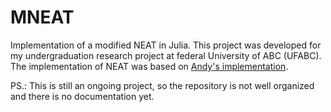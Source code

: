 # MNEAT
Implementation of a modified NEAT in Julia. This project was developed for my undergraduation research project at federal University of ABC (UFABC). The implementation of NEAT was based on [Andy's implementation](https://github.com/Andy-P/NEAT.jl).

PS.: This is still an ongoing project, so the repository is not well organized and there is no documentation yet.
